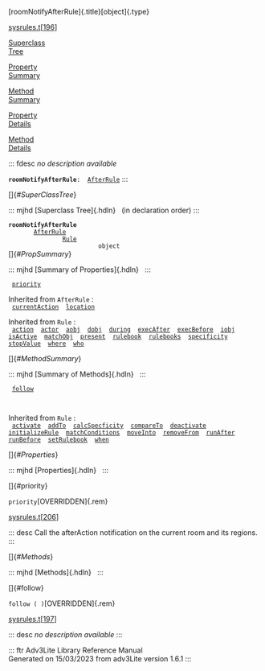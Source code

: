 [roomNotifyAfterRule]{.title}[object]{.type}

[sysrules.t](../file/sysrules.t.html)\[[196](../source/sysrules.t.html#196)\]

[Superclass\
Tree](#_SuperClassTree_)

[Property\
Summary](#_PropSummary_)

[Method\
Summary](#_MethodSummary_)

[Property\
Details](#_Properties_)

[Method\
Details](#_Methods_)

::: fdesc
*no description available*

**`roomNotifyAfterRule`**` :   `[`AfterRule`](../object/AfterRule.html)
:::

[]{#_SuperClassTree_}

::: mjhd
[Superclass Tree]{.hdln}   (in declaration order)
:::

**`roomNotifyAfterRule`**\
`         `[`AfterRule`](../object/AfterRule.html)\
`                 `[`Rule`](../object/Rule.html)\
`                         object`\
[]{#_PropSummary_}

::: mjhd
[Summary of Properties]{.hdln}  
:::

` `[`priority`](#priority)`  `

Inherited from `AfterRule` :\
` `[`currentAction`](../object/AfterRule.html#currentAction)`  `[`location`](../object/AfterRule.html#location)`  `

Inherited from `Rule` :\
` `[`action`](../object/Rule.html#action)`  `[`actor`](../object/Rule.html#actor)`  `[`aobj`](../object/Rule.html#aobj)`  `[`dobj`](../object/Rule.html#dobj)`  `[`during`](../object/Rule.html#during)`  `[`execAfter`](../object/Rule.html#execAfter)`  `[`execBefore`](../object/Rule.html#execBefore)`  `[`iobj`](../object/Rule.html#iobj)`  `[`isActive`](../object/Rule.html#isActive)`  `[`matchObj`](../object/Rule.html#matchObj)`  `[`present`](../object/Rule.html#present)`  `[`rulebook`](../object/Rule.html#rulebook)`  `[`rulebooks`](../object/Rule.html#rulebooks)`  `[`specificity`](../object/Rule.html#specificity)`  `[`stopValue`](../object/Rule.html#stopValue)`  `[`where`](../object/Rule.html#where)`  `[`who`](../object/Rule.html#who)`  `

[]{#_MethodSummary_}

::: mjhd
[Summary of Methods]{.hdln}  
:::

` `[`follow`](#follow)`  `

` `

Inherited from `Rule` :\
` `[`activate`](../object/Rule.html#activate)`  `[`addTo`](../object/Rule.html#addTo)`  `[`calcSpecficity`](../object/Rule.html#calcSpecficity)`  `[`compareTo`](../object/Rule.html#compareTo)`  `[`deactivate`](../object/Rule.html#deactivate)`  `[`initializeRule`](../object/Rule.html#initializeRule)`  `[`matchConditions`](../object/Rule.html#matchConditions)`  `[`moveInto`](../object/Rule.html#moveInto)`  `[`removeFrom`](../object/Rule.html#removeFrom)`  `[`runAfter`](../object/Rule.html#runAfter)`  `[`runBefore`](../object/Rule.html#runBefore)`  `[`setRulebook`](../object/Rule.html#setRulebook)`  `[`when`](../object/Rule.html#when)`  `

[]{#_Properties_}

::: mjhd
[Properties]{.hdln}  
:::

[]{#priority}

`priority`[OVERRIDDEN]{.rem}

[sysrules.t](../file/sysrules.t.html)\[[206](../source/sysrules.t.html#206)\]

::: desc
Call the afterAction notification on the current room and its regions.
:::

[]{#_Methods_}

::: mjhd
[Methods]{.hdln}  
:::

[]{#follow}

`follow ( )`[OVERRIDDEN]{.rem}

[sysrules.t](../file/sysrules.t.html)\[[197](../source/sysrules.t.html#197)\]

::: desc
*no description available*
:::

::: ftr
Adv3Lite Library Reference Manual\
Generated on 15/03/2023 from adv3Lite version 1.6.1
:::
